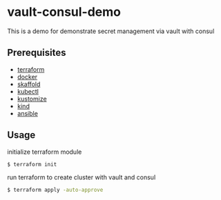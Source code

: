 # vault-consul-demo

This is a demo for demonstrate secret management via vault with consul

## Prerequisites

- [terraform](https://www.terraform.io/downloads.html)
- [docker](https://www.docker.com/products/docker-desktop)
- [skaffold](https://skaffold.dev/docs/install/)
- [kubectl](https://kubernetes.io/docs/tasks/tools/install-kubectl/)
- [kustomize](https://kubectl.docs.kubernetes.io/installation/kustomize)
- [kind](https://kind.sigs.k8s.io/docs/user/quick-start/#installation)
- [ansible](https://docs.ansible.com/ansible/latest/installation_guide/intro_installation.html)

## Usage

initialize terraform module

```bash
$ terraform init
```

run terraform to create cluster with vault and consul

```bash
$ terraform apply -auto-approve
```

